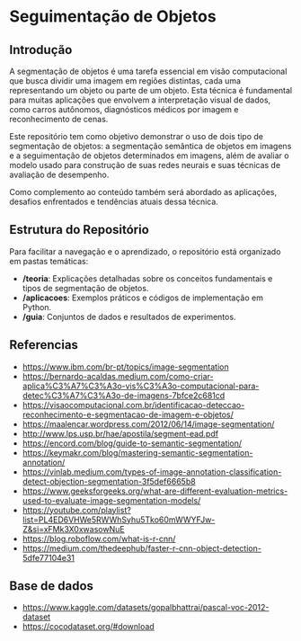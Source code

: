 # Seguimentação de Objetos 

## Introdução

A segmentação de objetos é uma tarefa essencial em visão computacional que busca dividir uma imagem em regiões distintas, cada uma representando um objeto ou parte de um objeto. Esta técnica é fundamental para muitas aplicações que envolvem a interpretação visual de dados, como carros autônomos, diagnósticos médicos por imagem e reconhecimento de cenas. 

Este repositório tem como objetivo demonstrar o uso de dois tipo de segmentação de objetos: a segmentação semântica de objetos em imagens e a seguimentação de objetos determinados em imagens, além de avaliar o modelo usado para construção de suas redes neurais e suas técnicas de avaliação de desempenho.

Como complemento ao conteúdo também será abordado as aplicações, desafios enfrentados e tendências atuais dessa técnica.

## Estrutura do Repositório

Para facilitar a navegação e o aprendizado, o repositório está organizado em pastas temáticas:

- **/teoria**: Explicações detalhadas sobre os conceitos fundamentais e tipos de segmentação de objetos.
- **/aplicacoes**: Exemplos práticos e códigos de implementação em Python.
- **/guia**: Conjuntos de dados e resultados de experimentos.

## Referencias
- https://www.ibm.com/br-pt/topics/image-segmentation
- https://bernardo-acaldas.medium.com/como-criar-aplica%C3%A7%C3%A3o-vis%C3%A3o-computacional-para-detec%C3%A7%C3%A3o-de-imagens-7bfce2c681cd
- https://visaocomputacional.com.br/identificacao-deteccao-reconhecimento-e-segmentacao-de-imagem-e-objetos/
- https://maalencar.wordpress.com/2012/06/14/image-segmentation/
- http://www.lps.usp.br/hae/apostila/segment-ead.pdf
- https://encord.com/blog/guide-to-semantic-segmentation/
- https://keymakr.com/blog/mastering-semantic-segmentation-annotation/
- https://vinlab.medium.com/types-of-image-annotation-classification-detect-objection-segmentation-3f5def6665b8
- https://www.geeksforgeeks.org/what-are-different-evaluation-metrics-used-to-evaluate-image-segmentation-models/
- https://youtube.com/playlist?list=PL4ED6VHWe5RWWhSyhu5Tko60mWWYFJw-Z&si=xFMk3X0xwasowNuE
- https://blog.roboflow.com/what-is-r-cnn/
- https://medium.com/thedeephub/faster-r-cnn-object-detection-5dfe77104e31
## Base de dados
- https://www.kaggle.com/datasets/gopalbhattrai/pascal-voc-2012-dataset
- https://cocodataset.org/#download
